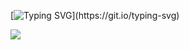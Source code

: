 [![Typing SVG](https://readme-typing-svg.demolab.com?font=Source+Code+Pro&weight=600&size=24&pause=1001&color=00F705&repeat=false&random=false&width=435&lines=All+Thanks+to+God%2C+The+Almighty..)](https://git.io/typing-svg)

<a href="https://github.com/a8m5d/a8m5d">
  <img src="https://komarev.com/ghpvc/?username=a8m5d&style=for-the-badge&color=red&base=15">
</a>
